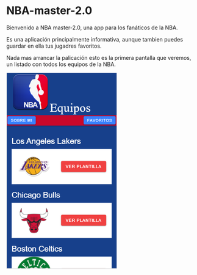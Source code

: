 # NBA-master-2.0

Bienvenido a NBA master-2.0, una app para los fanáticos de la NBA.

Es una aplicación principalmente informativa, aunque tambien puedes guardar en ella tus jugadres favoritos.

Nada mas arrancar la palicación esto es la primera pantalla que veremos, un listado con todos los equipos de la NBA.

![Aquí la descripción de la imagen por si no carga](https://github.com/AdrianJimenezMontilla/NBA-master/blob/master/imagenes/captura1.png)
